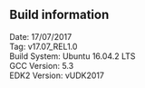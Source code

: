 ## Build information

Date: 17/07/2017 <br/>
Tag: v17.07_REL1.0 <br/>
Build System: Ubuntu 16.04.2 LTS <br/>
GCC Version: 5.3 <br/>
EDK2 Version: vUDK2017 <br/>
